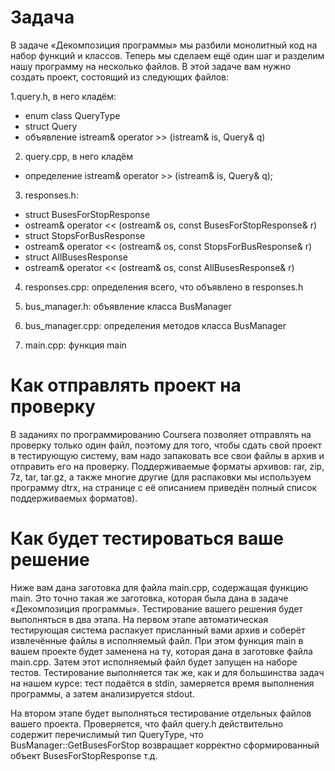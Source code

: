 # Задача
В задаче «Декомпозиция программы» мы разбили монолитный код на набор функций и классов. Теперь мы сделаем ещё один шаг и разделим нашу программу на несколько файлов. В этой задаче вам нужно создать проект, состоящий из следующих файлов:

1.query.h, в него кладём:

+ enum class QueryType
+ struct Query
+ объявление istream& operator >> (istream& is, Query& q)

2. query.cpp, в него кладём

+ определение istream& operator >> (istream& is, Query& q);

3. responses.h:

+ struct BusesForStopResponse
+ ostream& operator << (ostream& os, const BusesForStopResponse& r)
+ struct StopsForBusResponse
+ ostream& operator << (ostream& os, const StopsForBusResponse& r)
+ struct AllBusesResponse
+ ostream& operator << (ostream& os, const AllBusesResponse& r)

4. responses.cpp: определения всего, что объявлено в responses.h

5. bus_manager.h: объявление класса BusManager

6. bus_manager.cpp: определения методов класса BusManager

7. main.cpp: функция main

# Как отправлять проект на проверку
В заданиях по программированию Coursera позволяет отправлять на проверку только один файл, поэтому для того, чтобы сдать свой проект в тестирующую систему, вам надо запаковать все свои файлы в архив и отправить его на проверку. Поддерживаемые форматы архивов: rar, zip, 7z, tar, tar.gz, а также многие другие (для распаковки мы используем программу dtrx, на странице с её описанием приведён полный список поддерживаемых форматов).

# Как будет тестироваться ваше решение
Ниже вам дана заготовка для файла main.cpp, содержащая функцию main. Это точно такая же заготовка, которая была дана в задаче «Декомпозиция программы». Тестирование вашего решения будет выполняться в два этапа. На первом этапе автоматическая тестирующая система распакует присланный вами архив и соберёт извлечённые файлы в исполняемый файл. При этом функция main в вашем проекте будет заменена на ту, которая дана в заготовке файла main.cpp. Затем этот исполняемый файл будет запущен на наборе тестов. Тестирование выполняется так же, как и для большинства задач на нашем курсе: тест подаётся в stdin, замеряется время выполнения программы, а затем анализируется stdout.

На втором этапе будет выполняться тестирование отдельных файлов вашего проекта. Проверяется, что файл query.h действительно содержит перечислимый тип QueryType, что BusManager::GetBusesForStop возвращает корректно сформированный объект BusesForStopResponse т.д.
